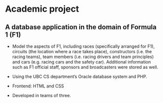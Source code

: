 # Academic project
## A database application in the domain of Formula 1 (F1)

- Model the aspects of F1, including races (specifically arranged for F1), circuits (the location where a race takes place), constructors (i.e. the racing teams), team members (i.e. racing drivers and team principles) and cars (e.g. racing cars and the safety car). Additional information such as F1 official staff, sponsors and broadcasters were stored as well.

- Using the UBC CS department’s Oracle database system and PHP.
- Frontend: HTML and CSS
- Developed in teams of three.
